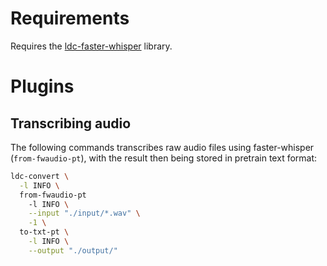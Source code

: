# Requirements

Requires the [ldc-faster-whisper](https://github.com/waikato-llm/ldc-faster-whisper) library.

# Plugins

## Transcribing audio

The following commands transcribes raw audio files using faster-whisper (`from-fwaudio-pt`),
with the result then being stored in pretrain text format:

```bash
ldc-convert \
  -l INFO \
  from-fwaudio-pt
    -l INFO \
    --input "./input/*.wav" \
    -1 \
  to-txt-pt \
    -l INFO \
    --output "./output/"
```

